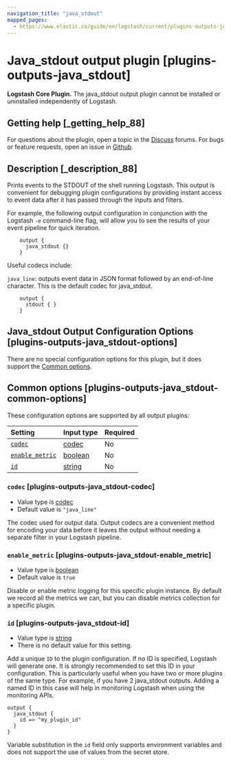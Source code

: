 ```yaml
---
navigation_title: "java_stdout"
mapped_pages:
  - https://www.elastic.co/guide/en/logstash/current/plugins-outputs-java_stdout.html
---
```


# Java_stdout output plugin [plugins-outputs-java_stdout]

**Logstash Core Plugin.** The java\_stdout output plugin cannot be installed or uninstalled independently of Logstash.

## Getting help [_getting_help_88]

For questions about the plugin, open a topic in the [Discuss](http://discuss.elastic.co) forums. For bugs or feature requests, open an issue in [Github](https://github.com/logstash).

## Description [_description_88]

Prints events to the STDOUT of the shell running Logstash. This output is convenient for debugging plugin configurations by providing instant access to event data after it has passed through the inputs and filters.

For example, the following output configuration in conjunction with the Logstash `-e` command-line flag, will allow you to see the results of your event pipeline for quick iteration.

```
    output {
      java_stdout {}
    }
```

Useful codecs include:

`java_line`: outputs event data in JSON format followed by an end-of-line character. This is the default codec for java\_stdout.

```
    output {
      stdout { }
    }
```

## Java_stdout Output Configuration Options [plugins-outputs-java_stdout-options]

There are no special configuration options for this plugin, but it does support the [Common options](plugins-outputs-java_stdout.md#plugins-outputs-java_stdout-common-options).

## Common options [plugins-outputs-java_stdout-common-options]

These configuration options are supported by all output plugins:

| Setting | Input type | Required |
| :- | :- | :- |
| [`codec`](plugins-outputs-java_stdout.md#plugins-outputs-java_stdout-codec) | [codec](value-types.md#codec) | No |
| [`enable_metric`](plugins-outputs-java_stdout.md#plugins-outputs-java_stdout-enable_metric) | [boolean](value-types.md#boolean) | No |
| [`id`](plugins-outputs-java_stdout.md#plugins-outputs-java_stdout-id) | [string](value-types.md#string) | No |

### `codec` [plugins-outputs-java_stdout-codec]

* Value type is [codec](value-types.md#codec)
* Default value is `"java_line"`

The codec used for output data. Output codecs are a convenient method for encoding your data before it leaves the output without needing a separate filter in your Logstash pipeline.

### `enable_metric` [plugins-outputs-java_stdout-enable_metric]

* Value type is [boolean](value-types.md#boolean)
* Default value is `true`

Disable or enable metric logging for this specific plugin instance. By default we record all the metrics we can, but you can disable metrics collection for a specific plugin.

### `id` [plugins-outputs-java_stdout-id]

* Value type is [string](value-types.md#string)
* There is no default value for this setting.

Add a unique `ID` to the plugin configuration. If no ID is specified, Logstash will generate one. It is strongly recommended to set this ID in your configuration. This is particularly useful when you have two or more plugins of the same type. For example, if you have 2 java\_stdout outputs. Adding a named ID in this case will help in monitoring Logstash when using the monitoring APIs.

```
output {
  java_stdout {
    id => "my_plugin_id"
  }
}
```

Variable substitution in the `id` field only supports environment variables and does not support the use of values from the secret store.
